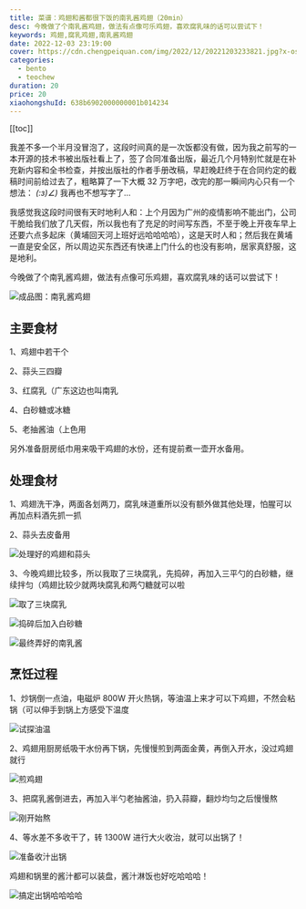 ```yaml
---
title: 菜谱：鸡翅和酱都很下饭的南乳酱鸡翅（20min）
desc: 今晚做了个南乳酱鸡翅，做法有点像可乐鸡翅，喜欢腐乳味的话可以尝试下！
keywords: 鸡翅,腐乳鸡翅,南乳酱鸡翅
date: 2022-12-03 23:19:00
cover: https://cdn.chengpeiquan.com/img/2022/12/20221203233821.jpg?x-oss-process=image/interlace,1
categories:
  - bento
  - teochew
duration: 20
price: 20
xiaohongshuId: 638b6902000000001b014234
---
```


[[toc]]

我差不多一个半月没冒泡了，这段时间真的是一次饭都没有做，因为我之前写的一本开源的技术书被出版社看上了，签了合同准备出版，最近几个月特别忙就是在补充新内容和全书检查，并按出版社的作者手册改稿，早赶晚赶终于在合同约定的截稿时间前给过去了，粗略算了一下大概 32 万字吧，改完的那一瞬间内心只有一个想法： _(:з)∠)_ 我再也不想写字了…

我感觉我这段时间很有天时地利人和：上个月因为广州的疫情影响不能出门，公司干脆给我们放了几天假，所以我也有了充足的时间写东西，不至于晚上开夜车早上还要六点多起床（黄埔回天河上班好远哈哈哈哈），这是天时人和；然后我在黄埔一直是安全区，所以周边买东西还有快递上门什么的也没有影响，居家真舒服，这是地利。

今晚做了个南乳酱鸡翅，做法有点像可乐鸡翅，喜欢腐乳味的话可以尝试下！

![成品图：南乳酱鸡翅](https://cdn.chengpeiquan.com/img/2022/12/20221203233846.jpg?x-oss-process=image/interlace,1)

## 主要食材

1、鸡翅中若干个

2、蒜头三四瓣

3、红腐乳（广东这边也叫南乳

4、白砂糖或冰糖

5、老抽酱油（上色用

另外准备厨房纸巾用来吸干鸡翅的水份，还有提前煮一壶开水备用。

## 处理食材

1、鸡翅洗干净，两面各划两刀，腐乳味道重所以没有额外做其他处理，怕腥可以再加点料酒先抓一抓

2、蒜头去皮备用

![处理好的鸡翅和蒜头](https://cdn.chengpeiquan.com/img/2022/12/20221203233837.jpg?x-oss-process=image/interlace,1)

3、今晚鸡翅比较多，所以我取了三块腐乳，先捣碎，再加入三平勺的白砂糖，继续拌匀（鸡翅比较少就两块腐乳和两勺糖就可以啦

![取了三块腐乳](https://cdn.chengpeiquan.com/img/2022/12/20221203233838.jpg?x-oss-process=image/interlace,1)

![捣碎后加入白砂糖](https://cdn.chengpeiquan.com/img/2022/12/20221203233839.jpg?x-oss-process=image/interlace,1)

![最终弄好的南乳酱](https://cdn.chengpeiquan.com/img/2022/12/20221203233840.jpg?x-oss-process=image/interlace,1)

## 烹饪过程

1、炒锅倒一点油，电磁炉 800W 开火热锅，等油温上来才可以下鸡翅，不然会粘锅（可以伸手到锅上方感受下温度

![试探油温](https://cdn.chengpeiquan.com/img/2022/12/20221203233841.jpg?x-oss-process=image/interlace,1)

2、鸡翅用厨房纸吸干水份再下锅，先慢慢煎到两面金黄，再倒入开水，没过鸡翅就行

![煎鸡翅](https://cdn.chengpeiquan.com/img/2022/12/20221203233842.jpg?x-oss-process=image/interlace,1)

3、把腐乳酱倒进去，再加入半勺老抽酱油，扔入蒜瓣，翻炒均匀之后慢慢熬

![刚开始熬](https://cdn.chengpeiquan.com/img/2022/12/20221203233843.jpg?x-oss-process=image/interlace,1)

4、等水差不多收干了，转 1300W 进行大火收治，就可以出锅了！

![准备收汁出锅](https://cdn.chengpeiquan.com/img/2022/12/20221203233844.jpg?x-oss-process=image/interlace,1)

鸡翅和锅里的酱汁都可以装盘，酱汁淋饭也好吃哈哈哈！

![搞定出锅哈哈哈哈](https://cdn.chengpeiquan.com/img/2022/12/20221203233845.jpg?x-oss-process=image/interlace,1)

